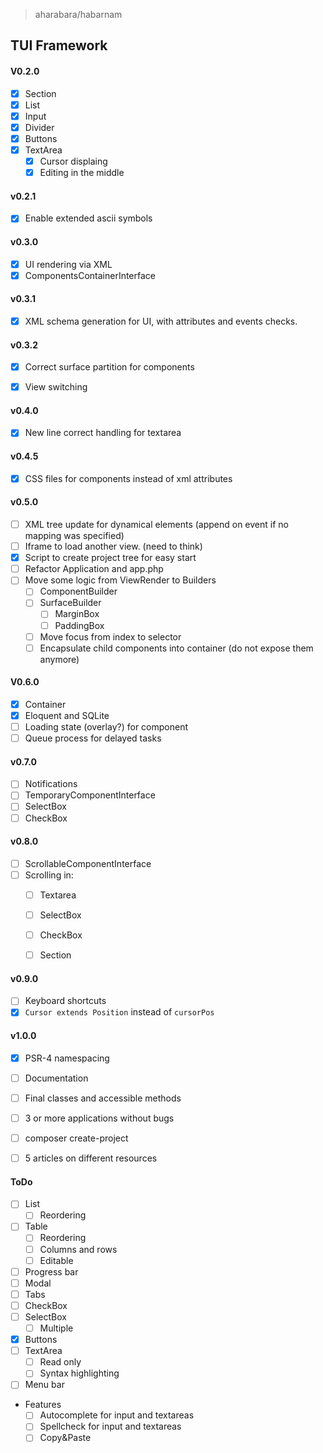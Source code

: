 > aharabara/habarnam
## TUI Framework
#### V0.2.0
   - [x] Section
   - [x] List
   - [x] Input
   - [x] Divider
   - [x] Buttons
   - [x] TextArea
      - [x] Cursor displaing
      - [x] Editing in the middle

#### v0.2.1
   - [x] Enable extended ascii symbols

#### v0.3.0
   - [x] UI rendering via XML
   - [x] ComponentsContainerInterface
   
#### v0.3.1
   - [x] XML schema generation for UI, with attributes and events checks.

#### v0.3.2
   - [x] Correct surface partition for components      
   - [x] View switching
   

#### v0.4.0
   - [x] New line correct handling for textarea

#### v0.4.5
   - [x] CSS files for components instead of xml attributes

#### v0.5.0
   - [ ] XML tree update for dynamical elements (append on event if no mapping was specified)
   - [ ] Iframe to load another view. (need to think)
   - [x] Script to create project tree for easy start
   - [ ] Refactor Application and app.php
   - [ ] Move some logic from ViewRender to Builders
      - [ ] ComponentBuilder
      - [ ] SurfaceBuilder
         - [ ] MarginBox
         - [ ] PaddingBox
      - [ ] Move focus from index to selector
      - [ ] Encapsulate child components into container (do not expose them anymore)

#### V0.6.0
 - [X] Container
 - [x] Eloquent and SQLite
 - [ ] Loading state (overlay?) for component
 - [ ] Queue process for delayed tasks
   
#### v0.7.0
 - [ ] Notifications
 - [ ] TemporaryComponentInterface
 - [ ] SelectBox
 - [ ] CheckBox

#### v0.8.0
   - [ ] ScrollableComponentInterface
   - [ ] Scrolling in:
       - [ ] Textarea
       - [ ] SelectBox
       - [ ] CheckBox
       - [ ] Section


#### v0.9.0
  - [ ] Keyboard shortcuts
  - [x] `Cursor extends Position` instead of `cursorPos`

#### v1.0.0
   - [X] PSR-4 namespacing
   - [ ] Documentation
   - [ ] Final classes and accessible methods
   - [ ] 3 or more applications without bugs
   - [ ] composer create-project
   - [ ] 5 articles on different resources


#### ToDo
   - [ ] List
     - [ ] Reordering
   - [ ] Table
     - [ ] Reordering 
     - [ ] Columns and rows
     - [ ] Editable
   - [ ] Progress bar
   - [ ] Modal
   - [ ] Tabs
   - [ ] CheckBox
   - [ ] SelectBox
      - [ ] Multiple
   - [x] Buttons
   - [ ] TextArea
      - [ ] Read only
      - [ ] Syntax highlighting
   - [ ] Menu bar

 - Features
   - [ ] Autocomplete for input and textareas
   - [ ] Spellcheck for input and textareas
   - [ ] Copy&Paste
